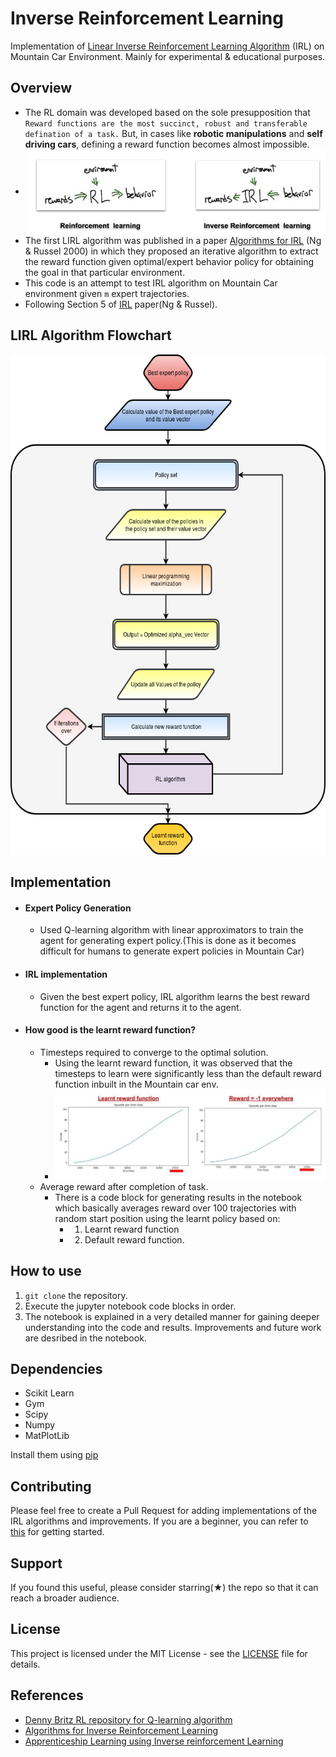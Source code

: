 # Inverse Reinforcement Learning
Implementation of [Linear Inverse Reinforcement Learning Algorithm](https://ai.stanford.edu/~ang/papers/icml00-irl.pdf) (IRL) on Mountain Car Environment. Mainly for experimental & educational purposes.

## Overview 
- The RL domain was developed based on the sole presupposition that `Reward functions are the most succinct, robust and transferable defination of a task.` But, in cases like **robotic manipulations** and **self driving cars**, defining a reward function becomes almost impossible.
- <img src="images/RL_IRL.jpg" align="center">
- The first LIRL algorithm was published in a paper [Algorithms for IRL](https://ai.stanford.edu/~ang/papers/icml00-irl.pdf) (Ng & Russel 2000) in which they proposed an iterative algorithm to extract the reward function given optimal/expert behavior policy for obtaining the goal in that particular environment.
- This code is an attempt to test IRL algorithm on Mountain Car environment given ```m``` expert trajectories. 
- Following Section 5 of [IRL](https://ai.stanford.edu/~ang/papers/icml00-irl.pdf) paper(Ng & Russel).


## LIRL Algorithm Flowchart
<p align="center">
  <img src="images/IRL_algo_layout.png" width="630" height="800">
</p>

## Implementation 
- #### Expert Policy Generation
    - Used Q-learning algorithm with linear approximators to train the agent for generating expert policy.(This is done as it becomes difficult for humans to generate expert policies in Mountain Car)
- #### IRL implementation
    - Given the best expert policy, IRL algorithm learns the best reward function for the agent and returns it to the agent.
- #### How good is the learnt reward function?
    - Timesteps required to converge to the optimal solution.
        - Using the learnt reward function, it was observed that the timesteps to learn were significantly less than the default reward function inbuilt in the Mountain car env.
        - <img src="images/convergence_timesteps.jpg">
    - Average reward after completion of task.
        - There is a code block for generating results in the notebook which basically averages reward over 100 trajectories with random start position using the learnt policy based on:
            - 1) Learnt reward function 
            - 2) Default reward function.
        
## How to use
1. ``` git clone ``` the repository.
2. Execute the jupyter notebook code blocks in order.
3. The notebook is explained in a very detailed manner for gaining deeper understanding into the code and results. Improvements and future work are desribed in the notebook.

## Dependencies
- Scikit Learn
- Gym
- Scipy
- Numpy
- MatPlotLib

Install them using [pip](https://pip.pypa.io/en/stable/)

## Contributing 
Please feel free to create a Pull Request for adding implementations of the IRL algorithms and improvements. If you are a beginner, you can refer to [this](https://opensource.guide/how-to-contribute/) for getting started.

## Support
If you found this useful, please consider starring(★) the repo so that it can reach a broader audience.

## License
This project is licensed under the MIT License - see the [LICENSE](../master/LICENSE) file for details.

## References
- [Denny Britz RL repository for Q-learning algorithm](https://github.com/dennybritz/reinforcement-learning)
- [Algorithms for Inverse Reinforcement Learning](https://ai.stanford.edu/~ang/papers/icml00-irl.pdf)
- [Apprenticeship Learning using Inverse reinforcement Learning](https://ai.stanford.edu/~ang/papers/icml04-apprentice.pdf)
